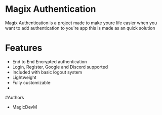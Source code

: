 # Magix Authentication
Magix Authentication is a project made to make youre life easier when you want to add authentication to you're app this is made as an quick solution

# Features
- End to End Encrypted authentication
- Login, Register, Google and Discord supported
- Included with basic logout system
- Lightweight
- Fully customizable
- 
#Authors
- MagicDevM